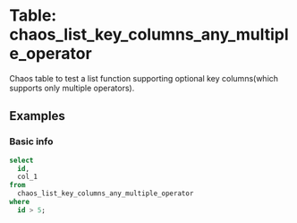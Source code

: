 # Table: chaos_list_key_columns_any_multiple_operator

Chaos table to test a list function supporting optional key columns(which supports only multiple operators).


## Examples

### Basic info

```sql
select 
  id, 
  col_1 
from 
  chaos_list_key_columns_any_multiple_operator 
where 
  id > 5;
```